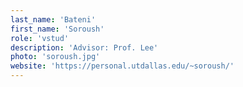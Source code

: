 ```yaml
---
last_name: 'Bateni'
first_name: 'Soroush'
role: 'vstud'
description: 'Advisor: Prof. Lee'
photo: 'soroush.jpg'
website: 'https://personal.utdallas.edu/~soroush/'
---
```

